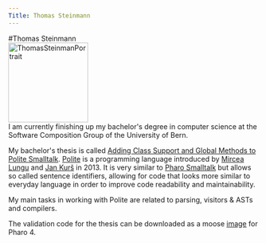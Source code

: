 ```yaml
---
Title: Thomas Steinmann
---
```

#Thomas Steinmann
<img alt="ThomasSteinmanPortrait" src="%assets_url%/files/93/9fskk8lavn58ya5o5s1od316s3bfe0/ThomasSteinmannWikiPortrait.jpg" width=160 style="margin-top:0; display: block">
I am currently finishing up my bachelor's degree in computer science at the Software Composition Group of the University of Bern.

My bachelor's thesis is called [Adding Class Support and Global Methods to Polite Smalltalk](/archive/projects/Stei16a.pdf). [Polite](/research/Polite) is a programming language introduced by [Mircea Lungu](/staff/mircea) and [Jan Kurš](/staff/kursjan) in 2013. It is very similar to [Pharo Smalltalk](http://pharo.org/) but allows so called sentence identifiers, allowing for code that looks more similar to everyday language in order to improve code readability and maintainability.

My main tasks in working with Polite are related to parsing, visitors & ASTs and compilers.

The validation code for the thesis can be downloaded as a moose [image](%assets_url%/files/be/se9xucarj1tpz73bdcx64j5ez0r1ke/validation.image) for Pharo 4.
